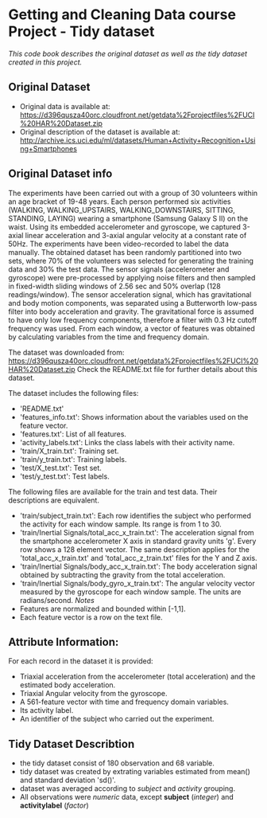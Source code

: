 # Getting and Cleaning Data course Project - Tidy dataset
*This code book describes the original dataset as well as the tidy dataset created in this project.*

## Original Dataset
* Original data is available at:
    https://d396qusza40orc.cloudfront.net/getdata%2Fprojectfiles%2FUCI%20HAR%20Dataset.zip
* Original description of the dataset is available at: http://archive.ics.uci.edu/ml/datasets/Human+Activity+Recognition+Using+Smartphones

## Original Dataset info
The experiments have been carried out with a group of 30 volunteers within an age bracket of 19-48 years. Each person performed six activities (WALKING, WALKING_UPSTAIRS, WALKING_DOWNSTAIRS, SITTING, STANDING, LAYING) wearing a smartphone (Samsung Galaxy S II) on the waist. Using its embedded accelerometer and gyroscope, we captured 3-axial linear acceleration and 3-axial angular velocity at a constant rate of 50Hz. The experiments have been video-recorded to label the data manually. The obtained dataset has been randomly partitioned into two sets, where 70% of the volunteers was selected for generating the training data and 30% the test data.
The sensor signals (accelerometer and gyroscope) were pre-processed by applying noise filters and then sampled in fixed-width sliding windows of 2.56 sec and 50% overlap (128 readings/window). The sensor acceleration signal, which has gravitational and body motion components, was separated using a Butterworth low-pass filter into body acceleration and gravity. The gravitational force is assumed to have only low frequency components, therefore a filter with 0.3 Hz cutoff frequency was used. From each window, a vector of features was obtained by calculating variables from the time and frequency domain.

The dataset was downloaded from: https://d396qusza40orc.cloudfront.net/getdata%2Fprojectfiles%2FUCI%20HAR%20Dataset.zip Check the README.txt file for further details about this dataset.

The dataset includes the following files:
* 'README.txt'
* 'features_info.txt': Shows information about the variables used on the feature vector.
* 'features.txt': List of all features.
* 'activity_labels.txt': Links the class labels with their activity name.
* 'train/X_train.txt': Training set.
* 'train/y_train.txt': Training labels.
* 'test/X_test.txt': Test set.
* 'test/y_test.txt': Test labels.

The following files are available for the train and test data. Their descriptions are equivalent. 
* 'train/subject_train.txt': Each row identifies the subject who performed the activity for each window sample. Its range is from 1 to 30. 
* 'train/Inertial Signals/total_acc_x_train.txt': The acceleration signal from the smartphone accelerometer X axis in standard gravity units 'g'. Every row shows a 128 element vector. The same description applies for the 'total_acc_x_train.txt' and 'total_acc_z_train.txt' files for the Y and Z axis. 
* 'train/Inertial Signals/body_acc_x_train.txt': The body acceleration signal obtained by subtracting the gravity from the total acceleration. 
* 'train/Inertial Signals/body_gyro_x_train.txt': The angular velocity vector measured by the gyroscope for each window sample. The units are radians/second. 
*Notes* 
* Features are normalized and bounded within [-1,1].
* Each feature vector is a row on the text file.

## Attribute Information:

For each record in the dataset it is provided:

   * Triaxial acceleration from the accelerometer (total acceleration) and the estimated body acceleration.
   * Triaxial Angular velocity from the gyroscope.
   * A 561-feature vector with time and frequency domain variables.
   * Its activity label.
   * An identifier of the subject who carried out the experiment.

## Tidy Dataset Describtion
* the tidy dataset consist of 180 observation and 68 variable.
* tidy dataset was created by extrating variables estimated from mean() and standard deviation 'sd()'.
* dataset was averaged according to *subject* and *activity* grouping.
* All observations were *numeric* data, except **subject** (*integer*) and **activitylabel** (*factor*)
